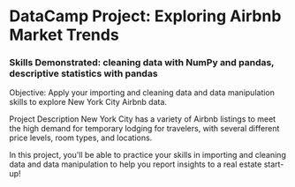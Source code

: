 # DataCamp Project: Exploring Airbnb Market Trends

### Skills Demonstrated: cleaning data with NumPy and pandas, descriptive statistics with pandas

Objective: Apply your importing and cleaning data and data manipulation skills to explore New York City Airbnb data.

Project Description
New York City has a variety of Airbnb listings to meet the high demand for temporary lodging for travelers, with several different price levels, room types, and locations.

In this project, you'll be able to practice your skills in importing and cleaning data and data manipulation to help you report insights to a real estate start-up!
